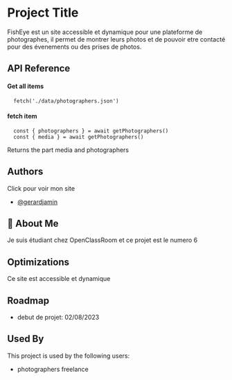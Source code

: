 
# Project Title

FishEye est un site accessible et dynamique pour une plateforme de photographes, il permet de montrer leurs photos et de pouvoir etre contacté pour des évenements ou des prises de photos.


## API Reference

#### Get all items

```http
  fetch('./data/photographers.json')
```

#### fetch item

```http
  const { photographers } = await getPhotographers()
  const { media } = await getPhotographers()
```

Returns the part media and photographers


## Authors
Click pour voir mon site
- [@gerardjamin]( https://gerardjamin.github.io/Front-End-Fisheye/)


## 🚀 About Me
Je suis étudiant chez OpenClassRoom et ce projet est le numero 6


## Optimizations

Ce site est accessible et dynamique


## Roadmap

- debut de projet: 02/08/2023


## Used By

This project is used by the following users:

- photographers freelance
  


